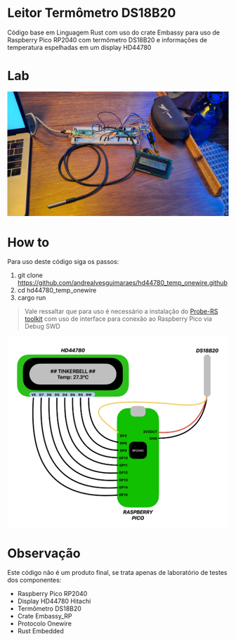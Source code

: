 # Leitor Termômetro DS18B20 
Código base em Linguagem Rust com uso do crate Embassy para uso de Raspberry Pico RP2040 com termômetro DS18B20 e informações de temperatura espelhadas em um display HD44780

# Lab

![Laboratório RP2040 como PROBE-RS e RP2040+HD44780+DS18B20 ambiente de testes](img/photo_rp2040_lab.jpg)

# How to
Para uso deste código siga os passos:
1. git clone https://github.com/andrealvesguimaraes/hd44780_temp_onewire.github
2. cd hd44780_temp_onewire
3. cargo run
> Vale ressaltar que para uso é necessário a instalação do [Probe-RS toolkit](https://probe.rs/) com uso de interface para conexão ao Raspberry Pico via Debug SWD

![Plano de conexão do Hardware](img/RP2040_HD44780_DS18B20.png)

# Observação
Este código não é um produto final, se trata apenas de laboratório de testes dos componentes:
+ Raspberry Pico RP2040
+ Display HD44780 Hitachi
+ Termômetro DS18B20
+ Crate Embassy_RP
+ Protocolo Onewire
+ Rust Embedded
